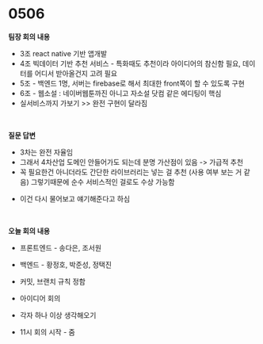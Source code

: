 <h1>0506</h1>

**팀장 회의 내용**

- 3조 react native 기반 앱개발
- 4조 빅데이터 기반 추천 서비스 - 특화때도 추천이라 아이디어의 참신함 필요, 데이터를 어디서 받아올건지 고려 필요
- 5조 - 백엔드 1명, 서버는 firebase로 해서 최대한 front쪽이 할 수 있도록 구현
- 6조 - 웹소설 : 네이버웹툰까진 아니고 자소설 닷컴 같은 에디팅이 핵심
- 실서비스까지 가보기 >> 완전 구현이 달라짐

<br/>

**질문 답변**

* 3차는 완전 자율임
* 그래서 4차산업 도메인 안들어가도 되는데 분명 가산점이 있음 -> 가급적 추천
* 꼭 필요한건 아니더라도 간단한 라이브러리는 넣는 걸 추천 (사용 여부 보는 거 같음)
  그렇기때문에 순수 서비스적인 걸로도 수상 가능함

- 이건 다시 물어보고 얘기해준다고 하심

<br/>

**오늘 회의 내용**

* 프론트엔드 - 송다은, 조서원
* 백엔드 - 황정호, 박준성, 정택진
* 커밋, 브랜치 규칙 정함 

* 아이디어 회의
* 각자 하나 이상 생각해오기
* 11시 회의 시작 - 줌